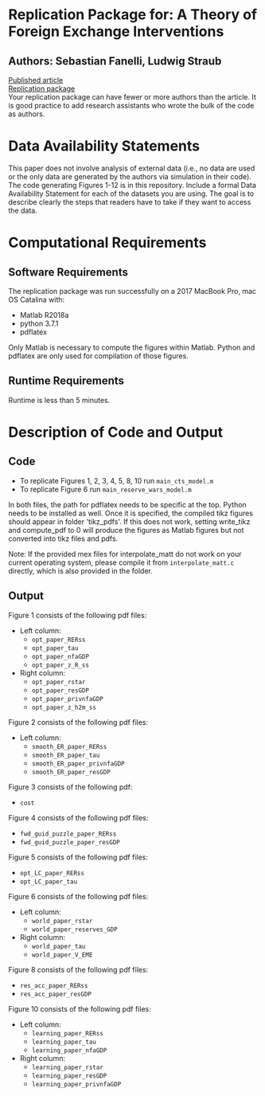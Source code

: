 # Replication Package for: A Theory of Foreign Exchange Interventions
## Authors: Sebastian Fanelli, Ludwig Straub
[Published article](https://doi.org/10.1093/restud/rdab013)<br/>
[Replication package](http://doi.org/10.5281/zenodo.4452649)<br/>
<annotate>Your replication package can have fewer or more authors than the article. It is good practice to add research assistants who wrote the bulk of the code as authors.</annotate><br/>
# Data Availability Statements
This paper does not involve analysis of external data (i.e., no data are used or the only data are generated by the authors via simulation in their code). The code generating Figures 1-12 is in this repository.
<annotate>Include a formal Data Availability Statement for each of the datasets you are using. The goal is to describe clearly the steps that readers have to take if they want to access the data.</annotate><br/>

# Computational Requirements
## Software Requirements
The replication package was run successfully on a 2017 MacBook Pro, mac OS Catalina with:
 - Matlab R2018a
 - python 3.7.1
 - pdflatex

Only Matlab is necessary to compute the figures within Matlab. Python and pdflatex are only used for compilation of those figures.

## Runtime Requirements
Runtime is less than 5 minutes.
# Description of Code and Output
## Code
- To replicate Figures 1, 2, 3, 4, 5, 8, 10 run `main_cts_model.m`
- To replicate Figure 6 run `main_reserve_wars_model.m`<br/>

In both files, the path for pdflatex needs to be specific at the top. Python needs to be installed as well. Once it is specified, the compiled tikz figures should appear in folder 'tikz_pdfs'. If this does not work, setting write_tikz and compute_pdf to 0 will produce the figures as Matlab figures but not converted into tikz files and pdfs.<br/>

Note: If the provided mex files for interpolate_matt do not work on your current operating system, please compile it from `interpolate_matt.c` directly, which is also provided in the folder.
## Output
Figure 1 consists of the following pdf files:<br/>
* Left column:<br/>
  * `opt_paper_RERss`
  * `opt_paper_tau`
  * `opt_paper_nfaGDP`
  * `opt_paper_z_R_ss`
* Right column:<br/>
  * `opt_paper_rstar`
  * `opt_paper_resGDP`
  * `opt_paper_privnfaGDP`
  * `opt_paper_z_h2m_ss`

Figure 2 consists of the following pdf files:<br/>
* Left column:<br/>
  * `smooth_ER_paper_RERss`
  * `smooth_ER_paper_tau`
  * `smooth_ER_paper_privnfaGDP`
  * `smooth_ER_paper_resGDP`

Figure 3 consists of the following pdf:<br/>
  * `cost`

Figure 4 consists of the following pdf files:<br/>
  * `fwd_guid_puzzle_paper_RERss`
  * `fwd_guid_puzzle_paper_resGDP`

Figure 5 consists of the following pdf files:<br/>
  * `opt_LC_paper_RERss`
  * `opt_LC_paper_tau`

Figure 6 consists of the following pdf files:<br/>
* Left column:<br/>
  * `world_paper_rstar`
  * `world_paper_reserves_GDP`
* Right column:<br/>
  * `world_paper_tau`
  * `world_paper_V_EME`

Figure 8 consists of the following pdf files:<br/>
  * `res_acc_paper_RERss`
  * `res_acc_paper_resGDP`

Figure 10 consists of the following pdf files:<br/>
* Left column:<br/>
  * `learning_paper_RERss`
  * `learning_paper_tau`
  * `learning_paper_nfaGDP`
* Right column:<br/>
  * `learning_paper_rstar`
  * `learning_paper_resGDP`
  * `learning_paper_privnfaGDP`
